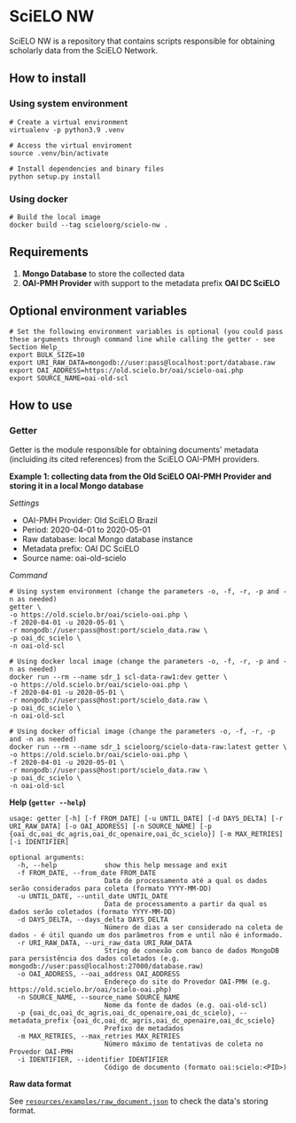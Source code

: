 # SciELO NW
SciELO NW is a repository that contains scripts responsible for obtaining scholarly data from the SciELO Network.


## How to install

### Using system environment
```shell
# Create a virtual environment
virtualenv -p python3.9 .venv

# Access the virtual enviroment
source .venv/bin/activate

# Install dependencies and binary files
python setup.py install
```

### Using docker
```shell
# Build the local image
docker build --tag scieloorg/scielo-nw .
```


## Requirements
1. **Mongo Database** to store the collected data
2. **OAI-PMH Provider** with support to the metadata prefix **OAI DC SciELO**


## Optional environment variables
```shell
# Set the following environment variables is optional (you could pass these arguments through command line while calling the getter - see Section Help_
export BULK_SIZE=10
export URI_RAW_DATA=mongodb://user:pass@localhost:port/database.raw
export OAI_ADDRESS=https://old.scielo.br/oai/scielo-oai.php
export SOURCE_NAME=oai-old-scl
```


## How to use

### Getter
Getter is the module responsible for obtaining documents' metadata (incluiding its cited references) from the SciELO OAI-PMH providers.

**Example 1: collecting data from the Old SciELO OAI-PMH Provider and storing it in a local Mongo database**

_Settings_
- OAI-PMH Provider: Old SciELO Brazil
- Period: 2020-04-01 to 2020-05-01
- Raw database: local Mongo database instance
- Metadata prefix: OAI DC SciELO
- Source name: oai-old-scielo

_Command_
```shell
# Using system environment (change the parameters -o, -f, -r, -p and -n as needed)
getter \
-o https://old.scielo.br/oai/scielo-oai.php \
-f 2020-04-01 -u 2020-05-01 \
-r mongodb://user:pass@host:port/scielo_data.raw \
-p oai_dc_scielo \
-n oai-old-scl
```

```shell
# Using docker local image (change the parameters -o, -f, -r, -p and -n as needed)
docker run --rm --name sdr_1 scl-data-raw1:dev getter \
-o https://old.scielo.br/oai/scielo-oai.php \
-f 2020-04-01 -u 2020-05-01 \
-r mongodb://user:pass@host:port/scielo_data.raw \
-p oai_dc_scielo \
-n oai-old-scl

# Using docker official image (change the parameters -o, -f, -r, -p and -n as needed)
docker run --rm --name sdr_1 scieloorg/scielo-data-raw:latest getter \
-o https://old.scielo.br/oai/scielo-oai.php \
-f 2020-04-01 -u 2020-05-01 \
-r mongodb://user:pass@host:port/scielo_data.raw \
-p oai_dc_scielo \
-n oai-old-scl
```

**Help (`getter --help`)**
```
usage: getter [-h] [-f FROM_DATE] [-u UNTIL_DATE] [-d DAYS_DELTA] [-r URI_RAW_DATA] [-o OAI_ADDRESS] [-n SOURCE_NAME] [-p {oai_dc,oai_dc_agris,oai_dc_openaire,oai_dc_scielo}] [-m MAX_RETRIES] [-i IDENTIFIER]

optional arguments:
  -h, --help            show this help message and exit
  -f FROM_DATE, --from_date FROM_DATE
                        Data de processamento até a qual os dados serão considerados para coleta (formato YYYY-MM-DD)
  -u UNTIL_DATE, --until_date UNTIL_DATE
                        Data de processamento a partir da qual os dados serão coletados (formato YYYY-MM-DD)
  -d DAYS_DELTA, --days_delta DAYS_DELTA
                        Número de dias a ser considerado na coleta de dados - é útil quando um dos parâmetros from e until não é informado.
  -r URI_RAW_DATA, --uri_raw_data URI_RAW_DATA
                        String de conexão com banco de dados MongoDB para persistência dos dados coletados (e.g. mongodb://user:pass@localhost:27000/database.raw)
  -o OAI_ADDRESS, --oai_address OAI_ADDRESS
                        Endereço do site do Provedor OAI-PMH (e.g. https://old.scielo.br/oai/scielo-oai.php)
  -n SOURCE_NAME, --source_name SOURCE_NAME
                        Nome da fonte de dados (e.g. oai-old-scl)
  -p {oai_dc,oai_dc_agris,oai_dc_openaire,oai_dc_scielo}, --metadata_prefix {oai_dc,oai_dc_agris,oai_dc_openaire,oai_dc_scielo}
                        Prefixo de metadados
  -m MAX_RETRIES, --max_retries MAX_RETRIES
                        Número máximo de tentativas de coleta no Provedor OAI-PMH
  -i IDENTIFIER, --identifier IDENTIFIER
                        Código de documento (formato oai:scielo:<PID>)
```


**Raw data format**

See [`resources/examples/raw_document.json`](resources/examples/raw_document.json) to check the data's storing format.
